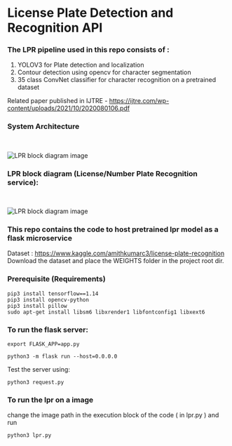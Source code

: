 <h1>  License Plate Detection and Recognition API  </h1>
  <h3>  The LPR pipeline used in this repo consists of : </h3>
  
  1.  YOLOV3 for Plate detection and localization<br>
  2.  Contour detection using opencv for character segmentation<br>
  3.  35 class ConvNet classifier for character recognition on a pretrained dataset<br>  

 Related paper published in IJTRE - https://ijtre.com/wp-content/uploads/2021/10/2020080106.pdf
 <h3>System Architecture </h3> <br>
 
  ![LPR block diagram image](https://github.com/amithkumarc3/lpr-flask-api/blob/master/System-architecture-lpr-app.png)

 <h3>LPR block diagram (License/Number Plate Recognition service): </h3> <br>
 
 ![LPR block diagram image](https://github.com/amithkumarc3/lpr-flask-api/blob/master/nprblockDiagram.png)
 <h3>
  This repo contains the code to host pretrained lpr model as a flask microservice
</h3>

Dataset : https://www.kaggle.com/amithkumarc3/license-plate-recognition <br>
Download the dataset and place the WEIGHTS folder in the project root dir.

<h3>Prerequisite (Requirements) </h3>

```
pip3 install tensorflow==1.14
pip3 install opencv-python
pip3 install pillow 
sudo apt-get install libsm6 libxrender1 libfontconfig1 libxext6 

```
<h3>To run the flask server:</h3>

```
export FLASK_APP=app.py

python3 -m flask run --host=0.0.0.0
```

Test the server using:
```
python3 request.py
```

<h3>To run the lpr on a image</h3>
change the image path in the execution block of the code ( in lpr.py ) and run <br>

```
python3 lpr.py
```
